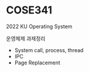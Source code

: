 # COSE341
2022 KU Operating System

운영체제 과제정리
  - System call, process, thread
  - IPC
  - Page Replacement
